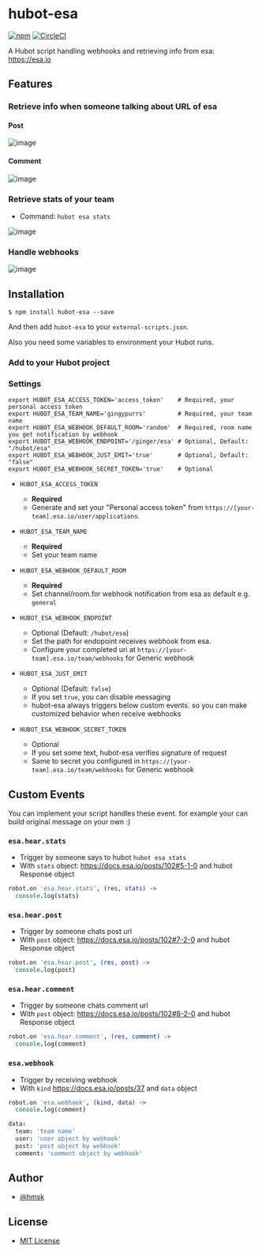 # hubot-esa

[![npm](http://img.shields.io/npm/v/hubot-esa.svg)](https://www.npmjs.com/package/hubot-esa)
[![CircleCI](https://img.shields.io/circleci/project/hmsk/hubot-esa.svg)](https://circleci.com/gh/hmsk/hubot-esa)

A Hubot script handling webhooks and retrieving info from esa: https://esa.io

## Features

### Retrieve info when someone talking about URL of esa

#### Post

![image](https://cloud.githubusercontent.com/assets/85887/15594917/2779611a-236f-11e6-8636-1cf975c79048.png)

#### Comment

![image](https://cloud.githubusercontent.com/assets/85887/15594944/73b3c26e-236f-11e6-921b-7a78dadf0489.png)

### Retrieve stats of your team

- Command: `hubot esa stats`

![image](https://cloud.githubusercontent.com/assets/85887/15595025/29e6acfe-2370-11e6-9564-6d62f3288701.png)

### Handle webhooks

![image](https://cloud.githubusercontent.com/assets/85887/15594882/c5362c18-236e-11e6-8b0f-736d07696933.png)

## Installation

```
$ npm install hubot-esa --save
```

And then add `hubot-esa` to your `external-scripts.json`.

Also you need some variables to environment your Hubot runs.

### Add to your Hubot project

### Settings

```
export HUBOT_ESA_ACCESS_TOKEN='access_token'    # Required, your personal access token
export HUBOT_ESA_TEAM_NAME='gingypurrs'         # Required, your team name
export HUBOT_ESA_WEBHOOK_DEFAULT_ROOM='random'  # Required, room name you get notification by webhook
export HUBOT_ESA_WEBHOOK_ENDPOINT='/ginger/esa' # Optional, Default: "/hubot/esa"
export HUBOT_ESA_WEBHOOK_JUST_EMIT='true'       # Optional, Default: "false"
export HUBOT_ESA_WEBHOOK_SECRET_TOKEN='true'    # Optional
```

- `HUBOT_ESA_ACCESS_TOKEN`
  - **Required**
  - Generate and set your "Personal access token" from `https://[your-team].esa.io/user/applications`.

- `HUBOT_ESA_TEAM_NAME`
  - **Required**
  - Set your team name

- `HUBOT_ESA_WEBHOOK_DEFAULT_ROOM`
  - **Required**
  - Set channel/room.for webhook notification from esa as default e.g. `general`

- `HUBOT_ESA_WEBHOOK_ENDPOINT`
  - Optional (Default: `/hubot/esa`)
  - Set the path for endopoint receives webhook from esa.
  - Configure your completed uri at `https://[your-team].esa.io/team/webhooks` for Generic webhook

- `HUBOT_ESA_JUST_EMIT`
  - Optional (Default: `false`)
  - If you set `true`, you can disable messaging
  - hubot-esa always triggers below custom events. so you can make customized behavior when receive webhooks

- `HUBOT_ESA_WEBHOOK_SECRET_TOKEN`
  - Optional
  - If you set some text, hubot-esa verifies signature of request
  - Same to secret you configured in `https://[your-team].esa.io/team/webhooks` for Generic webhook

## Custom Events

You can implement your script handles these event. for example your can build original message on your own :)

### `esa.hear.stats`

- Trigger by someone says to hubot `hubot esa stats`
- With `stats` object: https://docs.esa.io/posts/102#5-1-0 and hubot Response object

```coffeescript
robot.on 'esa.hear.stats', (res, stats) ->
  console.log(stats)
```

### `esa.hear.post`

- Trigger by someone chats post url
- With `post` object: https://docs.esa.io/posts/102#7-2-0 and hubot Response object

```coffeescript
robot.on 'esa.hear.post', (res, post) ->
  console.log(post)
```

### `esa.hear.comment`

- Trigger by someone chats comment url
- With `post` object: https://docs.esa.io/posts/102#8-2-0 and hubot Response object

```coffeescript
robot.on 'esa.hear.comment', (res, comment) ->
  console.log(comment)
```

### `esa.webhook`

- Trigger by receiving webhook
- With `kind` https://docs.esa.io/posts/37 and `data` object

```coffeescript
robot.on 'esa.webhook', (kind, data) ->
  console.log(comment)
```

```coffeescript
data:
  team: 'team name'
  user: 'user object by webhook'
  post: 'post object by webhook'
  comment: 'comment object by webhook'
```

## Author

- [@hmsk](http://hmsk.me)

## License

- [MIT License](https://github.com/hmsk/hubot-esa/blob/master/LICENSE)
